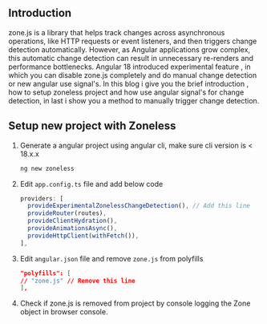 ## Introduction 

zone.js is a library that helps track changes across asynchronous operations, like HTTP requests or event listeners, and then triggers change detection automatically. However, as Angular applications grow complex, this automatic change detection can result in unnecessary re-renders and performance bottlenecks. Angular 18 introduced experimental feature , in which you can disable zone.js completely and do manual change detection or new angular use signal's. In this blog i give you the brief introduction , how to setup zoneless project and how use angular signal's for change detection, in last i show you a method to manually trigger change detection.

## Setup new project with Zoneless

1. Generate a angular project using angular cli, make sure cli version is < 18.x.x 

   ```bash
   ng new zoneless
   ```

2. Edit `app.config.ts` file and add below code

   ```typescript 
   providers: [
     provideExperimentalZonelessChangeDetection(), // Add this line
     provideRouter(routes),
     provideClientHydration(),
     provideAnimationsAsync(),
     provideHttpClient(withFetch()),
   ],
   ```

3. Edit `angular.json` file and remove `zone.js` from polyfills 

   ```json
   "polyfills": [
   // "zone.js" // Remove this line
   ],
   ```

4. Check if zone.js is removed from project by console logging the Zone object in browser console.
